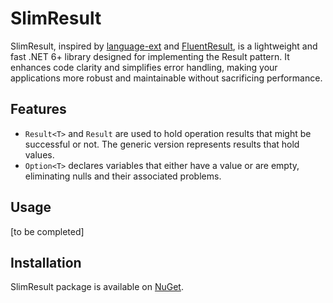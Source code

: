 # SlimResult
SlimResult, inspired by [language-ext](https://github.com/louthy/language-ext) and [FluentResult](https://github.com/altmann/FluentResults), is a lightweight and fast .NET 6+ library designed for implementing the Result pattern. It enhances code clarity and simplifies error handling, making your applications more robust and maintainable without sacrificing performance.

## Features
- ```Result<T>``` and ```Result``` are used to hold operation results that might be successful or not. The generic version represents results that hold values.
- ```Option<T>``` declares variables that either have a value or are empty, eliminating nulls and their associated problems.

## Usage
[to be completed]

## Installation
SlimResult package is available on [NuGet](https://www.nuget.org/packages/FarzanHajian.SlimResult/).